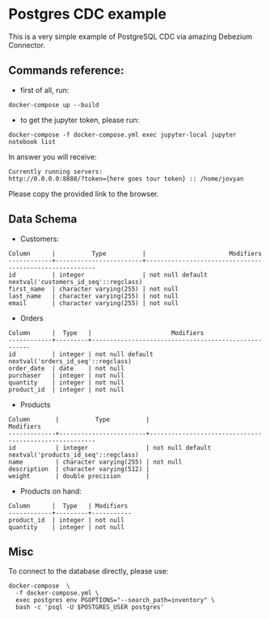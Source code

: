 # Postgres CDC example

This is a very simple example of PostgreSQL CDC via amazing Debezium Connector.

## Commands reference:

- first of all, run:
```
docker-compose up --build
```
- to get the jupyter token, please run:
```
docker-compose -f docker-compose.yml exec jupyter-local jupyter notebook list
```
In answer you will receive:
```
Currently running servers:
http://0.0.0.0:8888/?token={here goes tour token} :: /home/jovyan
```
Please copy the provided link to the browser.


## Data Schema
- Customers:
```
Column      |          Type          |                       Modifiers
------------+------------------------+--------------------------------------------------------
id          | integer                | not null default nextval('customers_id_seq'::regclass)
first_name  | character varying(255) | not null
last_name   | character varying(255) | not null
email       | character varying(255) | not null
```
- Orders
```
Column      |  Type   |                      Modifiers
------------+---------+-----------------------------------------------------
id          | integer | not null default nextval('orders_id_seq'::regclass)
order_date  | date    | not null
purchaser   | integer | not null
quantity    | integer | not null
product_id  | integer | not null
```
- Products
```
Column       |          Type          |                       Modifiers
-------------+------------------------+-------------------------------------------------------
id           | integer                | not null default nextval('products_id_seq'::regclass)
name         | character varying(255) | not null
description  | character varying(512) |
weight       | double precision       |
```
- Products on hand:
```
Column      |  Type   | Modifiers
------------+---------+-----------
product_id  | integer | not null
quantity    | integer | not null
```

## Misc
To connect to the database directly, please use:
```
docker-compose  \
  -f docker-compose.yml \
  exec postgres env PGOPTIONS="--search_path=inventory" \
  bash -c 'psql -U $POSTGRES_USER postgres'
```
